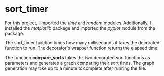 # sort_timer

For this project, I imported the *time* and *random* modules. Additionally, I installed the *matplotlib* package and imported the *pyplot* module from the package.

The sort_timer function times how many milliseconds it takes the decorated function to run. The decorator's wrapper function returns the elapsed time.

The function **compare_sorts** takes the two decorated sort functions as parameters and generates a graph comparing their sort times. The graph generation may take up to a minute to complete after running the file.
